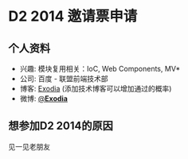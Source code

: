 # D2 2014 邀请票申请

## 个人资料

- 兴趣: 模块复用相关：IoC, Web Components, MV*
- 公司: 百度 - 联盟前端技术部
- 博客: [Exodia](http://exodia.net) (添加技术博客可以增加通过的概率)
- 微博: [@__Exodia__](http://weibo.com/eoxdia17/)

## 想参加D2 2014的原因

见一见老朋友
